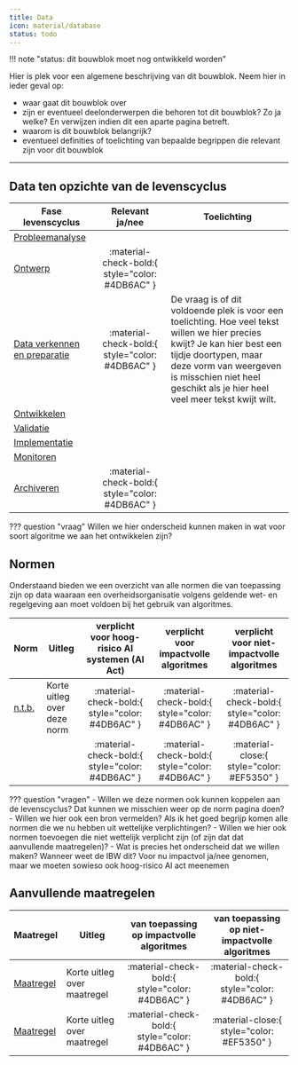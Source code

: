 ```yaml
---
title: Data
icon: material/database
status: todo
---
```


!!! note "status: dit bouwblok moet nog ontwikkeld worden"

Hier is plek voor een algemene beschrijving van dit bouwblok. Neem hier in ieder geval op:

- waar gaat dit bouwblok over
- zijn er eventueel deelonderwerpen die behoren tot dit bouwblok? Zo ja welke? En verwijzen indien dit een aparte pagina betreft.
- waarom is dit bouwblok belangrijk?
- eventueel definities of toelichting van bepaalde begrippen die relevant zijn voor dit bouwblok

--- 

## Data ten opzichte van de levenscyclus

| **Fase levenscyclus**                                                                            |  **Relevant ja/nee**  | **Toelichting**                                                                                                                                                                                                                                          |
|--------------------------------------------------------------------------------------------------|:---------------------:|----------------------------------------------------------------------------------------------------------------------------------------------------------------------------------------------------------------------------------------------------------|
| [Probleemanalyse](../../levenscyclus/probleemanalyse.md)                                         |                       |                                                                                                                                                                                                                                                          |
| [Ontwerp](../../levenscyclus/ontwerp.md)                                                         | :material-check-bold:{ style="color: #4DB6AC" } |                                                                                                                                                                                                                                                          |
| [Data verkennen en preparatie](../../levenscyclus/dataverkenning-en-datapreparatie.md) | :material-check-bold:{ style="color: #4DB6AC" } | De vraag is of dit voldoende plek is voor een toelichting. Hoe veel tekst willen we hier precies kwijt? Je kan hier best een tijdje doortypen, maar deze vorm van weergeven is misschien niet heel geschikt als je hier heel veel meer tekst kwijt wilt. |
| [Ontwikkelen](../../levenscyclus/ontwikkelen.md)                                                 |                       |                                                                                                                                                                                                                                                          |
| [Validatie](../../levenscyclus/validatie.md)                                                     |                       |                                                                                                                                                                                                                                                          |
| [Implementatie](../../levenscyclus/implementatie.md)                                             |                       |                                                                                                                                                                                                                                                          |
| [Monitoren](../../levenscyclus/monitoren.md)                                                     |                       |                                                                                                                                                                                                                                                          |
| [Archiveren](../../levenscyclus/archiveren.md)                                                   | :material-check-bold:{ style="color: #4DB6AC" } |                                                                                                                                                                                                                                                          |


??? question "vraag"
    Willen we hier onderscheid kunnen maken in wat voor soort algoritme we aan het ontwikkelen zijn?

## Normen

Onderstaand bieden we een overzicht van alle normen die van toepassing zijn op data waaraan een overheidsorganisatie volgens geldende wet- en regelgeving aan moet voldoen bij het gebruik van algoritmes.

| **Norm**                              | **Uitleg**                  | **verplicht voor hoog-risico AI systemen (AI Act)** |    **verplicht voor impactvolle algoritmes**    | **verplicht voor niet-impactvolle algoritmes**  |
|---------------------------------------|-----------------------------|:---------------------------------------------------:|:-----------------------------------------------:|:-----------------------------------------------:|
| [n.t.b.](../../vereisten/data/n.t.b..md) | Korte uitleg over deze norm |   :material-check-bold:{ style="color: #4DB6AC" }   | :material-check-bold:{ style="color: #4DB6AC" } | :material-check-bold:{ style="color: #4DB6AC" } |
|                                       |                             |   :material-check-bold:{ style="color: #4DB6AC" }   | :material-check-bold:{ style="color: #4DB6AC" } |   :material-close:{ style="color: #EF5350" }    |

??? question "vragen"
    - Willen we deze normen ook kunnen koppelen aan de levenscyclus? Dat kunnen we misschien weer op de norm pagina doen?
    - Willen we hier ook een bron vermelden? Als ik het goed begrijp komen alle normen die we nu hebben uit wettelijke verplichtingen?
    - Willen we hier ook normen toevoegen die niet wettelijk verplicht zijn (of zijn dat dat aanvullende maatregelen)?
    - Wat is precies het onderscheid dat we willen maken? Wanneer weet de IBW dit? Voor nu impactvol ja/nee genomen, maar we moeten sowieso ook hoog-risico AI act meenemen

## Aanvullende maatregelen

| **Maatregel**  | **Uitleg**                  |  **van toepassing op impactvolle algoritmes**   | **van toepassing op niet-impactvolle algoritmes** |
|----------------|-----------------------------|:-----------------------------------------------:|:-------------------------------------------------:|
| [Maatregel](#) | Korte uitleg over maatregel | :material-check-bold:{ style="color: #4DB6AC" } |  :material-check-bold:{ style="color: #4DB6AC" }  |
| [Maatregel](#) | Korte uitleg over maatregel | :material-check-bold:{ style="color: #4DB6AC" } |    :material-close:{ style="color: #EF5350" }     |
